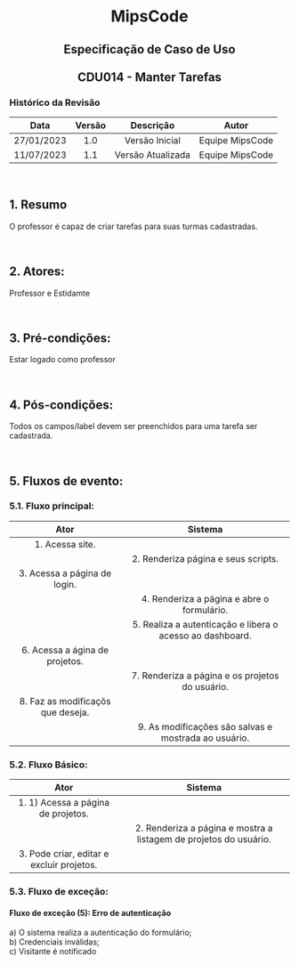 # <p align="center"> MipsCode </p>


## <p align="center"> Especificação de Caso de Uso <br><br> CDU014 - Manter Tarefas </p> 

### Histórico da Revisão 

| Data | Versão | Descrição | Autor |
| :-----: | :-----: | :-----: | :-----: |
| 27/01/2023 | 1.0 | Versão Inicial | Equipe MipsCode |
| 11/07/2023 | 1.1 | Versão Atualizada | Equipe MipsCode |

<br>

## 1. Resumo
O professor é capaz de criar tarefas para suas turmas cadastradas.

<br>

## 2. Atores: 
Professor e Estidamte

<br>

## 3. Pré-condições:
Estar logado como professor

<br>

## 4. Pós-condições: 
Todos os campos/label devem ser preenchidos para uma tarefa ser cadastrada.

<br>

## 5. Fluxos de evento:
### 5.1. Fluxo principal:

| Ator | Sistema |
| :-----------------: | :-----------------: | 
| 1. Acessa site. | |  
|  | 2. Renderiza página e seus scripts. |
| 3. Acessa a página de login. | | 
| | 4. Renderiza a página e abre o formulário. | 
| | 5. Realiza a autenticação e libera o acesso ao dashboard. |
| 6. Acessa a ágina de projetos. |  |
|  | 7. Renderiza a página e os projetos do usuário. |
| 8. Faz as modificaçõs que deseja. | |
| | 9. As modificações são salvas e mostrada ao usuário. |

### 5.2. Fluxo Básico:
| Ator | Sistema |
| :-----------------: | :-----------------: | 
| 1. 1)  Acessa a página de projetos. | |  
|  | 2. Renderiza a página e mostra a listagem de projetos do usuário. |
| 3. Pode criar, editar e excluir projetos. | | 

### 5.3. Fluxo de exceção:
#### Fluxo de exceção (5): Erro de autenticação
a) O sistema realiza a autenticação do formulário; <br>
b) Credenciais inválidas;  <br>
c) Visitante é notificado
